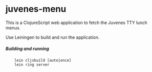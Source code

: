 juvenes-menu
============

This is a ClojureScript web application to fetch the Juvenes TTY lunch menus.

Use Leiningen to build and run the application.
##### Building and running
        lein cljsbuild [auto|once]
        lein ring server

